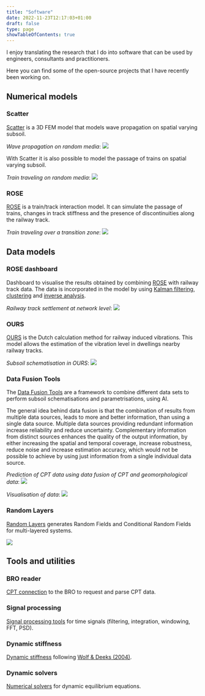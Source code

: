 ```yaml
---
title: "Software"
date: 2022-11-23T12:17:03+01:00
draft: false
type: page
showTableOfContents: true
---
```


<!-- title is already available from the headers -->

I enjoy translating the research that I do into software that can be used by engineers, consultants and practitioners.

Here you can find some of the open-source projects that I have recently been working on.


## Numerical models
### Scatter
[Scatter](https://bitbucket.org/DeltaresGEO/scatter/) is a 3D FEM model that models wave propagation on spatial varying subsoil.

_Wave propagation on random media_:
![](/RF_theta1_ani1.gif)

With Scatter it is also possible to model the passage of trains on spatial varying subsoil.

_Train traveling on random media_:
![](/scatter_rose.gif)


### ROSE
[ROSE](https://bitbucket.org/DeltaresGEO/rose/) is a train/track interaction model.
It can simulate the passage of trains, changes in track stiffness and the presence of discontinuities along the railway track.

_Train traveling over a transition zone_:
![](/TZ.gif)


## Data models
### ROSE dashboard
Dashboard to visualise the results obtained by combining [ROSE](#rose) with railway track data.
The data is incorporated in the model by using [Kalman filtering](https://en.wikipedia.org/wiki/Kalman_filter),
[clustering](https://en.wikipedia.org/wiki/Cluster_analysis) and
[inverse analysis](https://en.wikipedia.org/wiki/Inverse_problem).

_Railway track settlement at network level_:
![](/dashboard.gif)

### OURS
[OURS](https://github.com/rivm-syso/OURS/) is the Dutch calculation method for railway induced vibrations.
This model allows the estimation of the vibration level in dwellings nearby railway tracks.

_Subsoil schematisation in OURS_:
![](/ours.gif)


### Data Fusion Tools
The [Data Fusion Tools](https://bitbucket.org/DeltaresGEO/datafusiontools/) are a framework to
combine different data sets to perform subsoil schematisations and parametrisations, using AI.

The general idea behind data fusion is that the combination of results from multiple data sources,
leads to more and better information, than using a single data source.
Multiple data sources providing redundant information increase reliability and reduce uncertainty.
Complementary information from distinct sources enhances the quality of the output information,
by either increasing the spatial and temporal coverage, increase robustness,
reduce noise and increase estimation accuracy, which would not be possible to achieve by using
just information from a single individual data source.

_Prediction of CPT data using data fusion of CPT and geomorphological data_:
![](/CPTs.png)

_Visualisation of data_:
![](/data_fusion.gif)

### Random Layers
[Random Layers](https://bitbucket.org/DeltaresGEO/randomlayers) generates Random Fields and Conditional Random Fields
for multi-layered systems.

![](/RF.gif)

## Tools and utilities

### BRO reader
[CPT connection](https://bitbucket.org/DeltaresGEO/bro_reader/)  to the BRO to request and parse CPT data.

### Signal processing
[Signal processing tools](https://bitbucket.org/DeltaresGEO/signalprocessing/) for time signals
(filtering, integration, windowing, FFT, PSD).

### Dynamic stiffness
[Dynamic stiffness](https://bitbucket.org/DeltaresGEO/wolfstiff/) following
[Wolf & Deeks (2004)](https://www.elsevier.com/books/foundation-vibration-analysis/wolf/978-0-7506-6164-5).

### Dynamic solvers
[Numerical solvers](https://bitbucket.org/DeltaresGEO/solvers/) for dynamic equilibrium equations.

